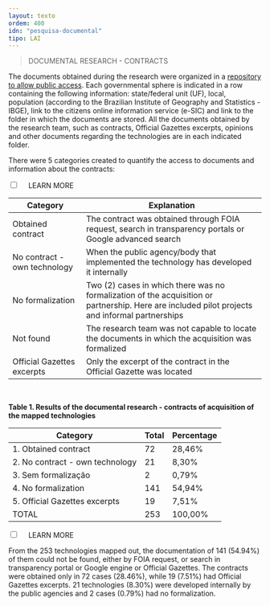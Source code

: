 ```yaml
---
layout: texto
ordem: 400
idn: "pesquisa-documental"
tipo: LAI
---
```

> DOCUMENTAL RESEARCH - CONTRACTS

The documents obtained during the research were organized in a [repository to allow public access](https://docs.google.com/spreadsheets/d/1Wgf7gIHUV5rWU2o_RNyCwJ0uFGC2mwDoBWUED1E0v-w/edit#gid=0). Each governmental sphere is indicated in a row containing the following information: state/federal unit (UF), local, population (according to the Brazilian Institute of Geography and Statistics - IBGE), link to the citizens online information service (e-SIC) and link to the folder in which the documents are stored. All the documents obtained by the research team, such as contracts, Official Gazettes excerpts, opinions and other documents regarding the technologies are in each indicated folder.

There were 5 categories created to quantify the access to documents and information about the contracts:

<div class="accordion">
    <div class="option">
      <input type="checkbox" id="toggle{{ page.ordem }}" class="toggle" />
      <label class="titleaco" for="toggle{{page.ordem}}">LEARN MORE&nbsp;
      </label>
      <div class="contentaco">
      <table>
<thead>
<tr>
  <th>Category</th>
  <th>Explanation</th>
</tr>
</thead>
<tbody>
<tr>
  <td>Obtained contract</td>
  <td>The contract was obtained through FOIA request, search in transparency portals or Google advanced search</td>
</tr>
<tr>
  <td>No contract - own technology</td>
  <td>When the public agency/body that implemented the technology has developed it internally</td>
</tr>
<tr>
  <td>No formalization</td>
  <td>Two (2) cases in which there was no formalization of the acquisition or partnership. Here are included pilot projects and informal partnerships</td>
</tr>
<tr>
  <td>Not found</td>
  <td>The research team was not capable to locate the documents in which the acquisition was formalized</td>
</tr>
<tr>
  <td>Official Gazettes excerpts</td>
  <td>Only the excerpt of the contract in the Official Gazette was located</td>
</tr>
</tbody>
</table>
      </div>
    </div>
  </div>

<br>

**Table 1. Results of the documental research - contracts of acquisition of the mapped technologies**

| Category                             | Total | Percentage  |
|--------------------------------------|-------|-------------|
| 1. Obtained contract                 | 72    | 28,46%      |
| 2. No contract - own technology      | 21    | 8,30%       |
| 3. Sem formalização                  | 2     | 0,79%       |
| 4. No formalization                  | 141   | 54,94%      |
| 5. Official Gazettes excerpts        | 19    | 7,51%       |
| TOTAL                                | 253   | 100,00%     |

<div class="accordion">
    <div class="option">
      <input type="checkbox" id="toggle4000" class="toggle" />
      <label class="titleaco" for="toggle4000">LEARN MORE&nbsp; 
      </label>
      <div class="contentaco">
      <p>From the 253 technologies mapped out, the documentation of 141 (54.94%) of them could not be found, either by FOIA request, or search in transparency portal or Google engine or Official Gazettes. The contracts were obtained only in 72 cases (28.46%), while 19 (7.51%) had Official Gazettes excerpts. 21 technologies (8.30%) were developed internally by the public agencies and 2 cases (0.79%) had no formalization.</p>
      </div>
    </div>
  </div>
